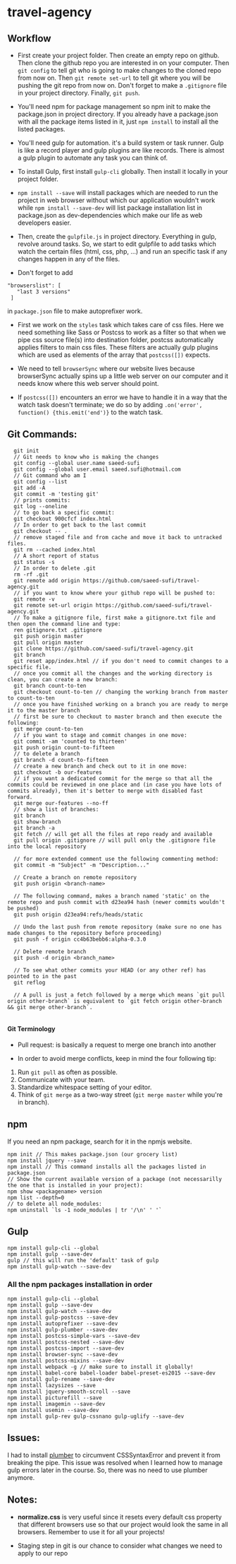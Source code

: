 # travel-agency

## Workflow
* First create your project folder. Then create an empty repo on github. Then clone the github repo you are interested in on your computer. Then `git config` to tell git who is going to make changes to the cloned repo from now on. Then `git remote set-url` to tell git where you will be pushing the git repo from now on. Don't forget to make a `.gitignore` file in your project directory. Finally, `git push`.

* You'll need npm for package management so npm init to make the package.json in project directory. If you already have a package.json with all the package items listed in it, just `npm install` to install all the listed packages. 

* You'll need gulp for automation. it's a build system or task runner. Gulp is like a record player and gulp plugins are like records. There is almost a gulp plugin to automate any task you can think of. 

* To install Gulp, first install `gulp-cli` globally. Then install it locally in your project folder. 

* `npm install --save` will install packages which are needed to run the project in web browser without which our application wouldn't work while `npm install --save-dev` will list package installation list in package.json as dev-dependencies which make our life as web developers easier. 

* Then, create the `gulpfile.js` in project directory. Everything in gulp, revolve around tasks. So, we start to edit gulpfile to add tasks which watch the certain files (html, css, php, ...) and run an specific task if any changes happen in any of the files. 

* Don't forget to add
 ```
 "browserslist": [
    "last 3 versions"
  ]
``` 
  in `package.json` file to make autoprefixer work.
  
* First we work on the `styles` task which takes care of css files. Here we need something like Sass or Postcss to work as a filter so that when we pipe css source file(s) into destination folder, postcss automatically applies filters to main css files. These filters are actually gulp plugins which are used as elements of the array that `postcss([])` expects.

* We need to tell `browserSync` where our website lives because browserSync actually spins up a little web server on our computer and it needs know where this web server should point.

* If `postcss([])` encounters an error we have to handle it in a way that the watch task doesn't terminate; we do so by adding `.on('error', function() {this.emit('end')}` to the watch task.

## Git Commands:
```
  git init
  // Git needs to know who is making the changes
  git config --global user.name saeed-sufi
  git config --global user.email saeed.sufi@hotmail.com
  // Git command who am I
  git config --list
  git add -A
  git commit -m 'testing git'
  // prints commits:
  git log --oneline
  // to go back a specific commit:
  git checkout 900cfcf index.html
  // In order to get back to the last commit
  git checkout -- .
  // remove staged file and from cache and move it back to untracked files.
  git rm --cached index.html
  // A short report of status
  git status -s
  // In order to delete .git 
  rm -rf .git
  git remote add origin https://github.com/saeed-sufi/travel-agency.git
  // if you want to know where your github repo will be pushed to:
  git remote -v
  git remote set-url origin https://github.com/saeed-sufi/travel-agency.git
  // To make a gitignore file, first make a gitignore.txt file and then open the command line and type:
  ren gitignore.txt .gitignore
  git push origin master
  git pull origin master
  git clone https://github.com/saeed-sufi/travel-agency.git
  git branch
  git reset app/index.html // if you don't need to commit changes to a specific file.
  // once you commit all the changes and the working directory is clean, you can create a new branch:
  git branch count-to-ten
  git checkout count-to-ten // changing the working branch from master to count-to-ten
  // once you have finished working on a branch you are ready to merge it to the master branch
  // first be sure to checkout to master branch and then execute the following:
  git merge count-to-ten
  // if you want to stage and commit changes in one move:
  git commit -am 'counted to thirteen'
  git push origin count-to-fifteen
  // to delete a branch
  git branch -d count-to-fifteen
  // create a new branch and check out to it in one move: 
  git checkout -b our-features
  // if you want a dedicated commit for the merge so that all the commits could be reviewed in one place and (in case you have lots of commits already), then it's better to merge with disabled fast forward.
  git merge our-features --no-ff
  // show a list of branches:
  git branch
  git show-branch
  git branch -a
  git fetch // will get all the files at repo ready and available
  git pull origin .gitignore // will pull only the .gitignore file into the local repository
  
  // for more extended comment use the following commenting method:
  git commit -m "Subject" -m "Description..."
  
  // Create a branch on remote repository
  git push origin <branch-name>
  
  // The following command, makes a branch named 'static' on the remote repo and push commit with d23ea94 hash (newer commits wouldn't be pushed)
  git push origin d23ea94:refs/heads/static
  
  // Undo the last push from remote repository (make sure no one has made changes to the repository before proceeding)
  git push -f origin cc4b63bebb6:alpha-0.3.0
  
  // Delete remote branch
  git push -d origin <branch_name>
  
  // To see what other commits your HEAD (or any other ref) has pointed to in the past
  git reflog
  
  // A pull is just a fetch followed by a merge which means `git pull origin other-branch` is equivalent to `git fetch origin other-branch && git merge other-branch`.
  
  ```
  #### Git Terminology
  * Pull request: is basically a request to merge one branch into another
  
  * In order to avoid merge conflicts, keep in mind the four following tip:
  1. Run `git pull` as often as possible.
  2. Communicate with your team.
  3. Standardize whitespace setting of your editor.
  4. Think of `git merge` as a two-way street (`git merge master` while you're in branch).
 
  
  ## npm 
  
  If you need an npm package, search for it in the npmjs website. 
  ```
  npm init // This makes package.json (our grocery list)
  npm install jquery --save
  npm install // This command installs all the packages listed in package.json
  // Show the current available version of a package (not necessarilly the one that is installed in your project):
  npm show <packagename> version
  npm list --depth=0
  // to delete all node_modules:
  npm uninstall `ls -1 node_modules | tr '/\n' ' '`
  ```
  
  ## Gulp
  ```
  npm install gulp-cli --global
  npm install gulp --save-dev
  gulp // this will run the 'default' task of gulp
  npm install gulp-watch --save-dev
  
  ```
  
  ### All the npm packages installation in order
  
  ```
  npm install gulp-cli --global
  npm install gulp --save-dev
  npm install gulp-watch --save-dev
  npm install gulp-postcss --save-dev
  npm install autoprefixer --save-dev
  npm install gulp-plumber --save-dev
  npm install postcss-simple-vars --save-dev
  npm install postcss-nested --save-dev
  npm install postcss-import --save-dev
  npm install browser-sync --save-dev
  npm install postcss-mixins --save-dev
  npm install webpack -g // make sure to install it globally!
  npm install babel-core babel-loader babel-preset-es2015 --save-dev
  npm install gulp-rename --save-dev
  npm install lazysizes --save
  npm install jquery-smooth-scroll --save
  npm install picturefill --save
  npm install imagemin --save-dev
  npm install usemin --save-dev
  npm install gulp-rev gulp-cssnano gulp-uglify --save-dev
  ```
  ## Issues:
  
  I had  to install [plumber](https://www.npmjs.com/package/gulp-plumber) to circumvent CSSSyntaxError and prevent it from breaking the pipe. This issue was resolved when I learned how to manage gulp errors later in the course. So, there was no need to use plumber anymore.
  
  ## Notes:
  * **normalize.css** is very useful since it resets every default css property that different browsers use so that our project would look the same in all browsers. Remember to use it for all your projects!
  
  * Staging step in git is our chance to consider what changes we need to apply to our repo
   
